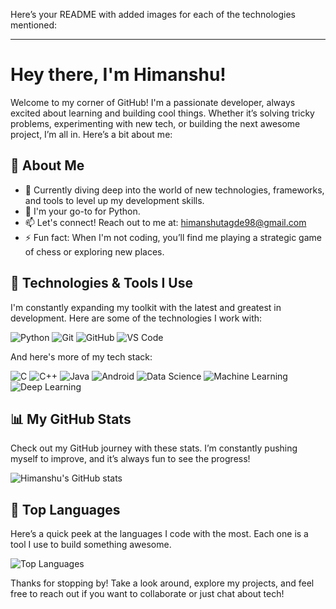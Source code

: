 Here’s your README with added images for each of the technologies mentioned:

---

# Hey there, I'm Himanshu!

Welcome to my corner of GitHub! I'm a passionate developer, always excited about learning and building cool things. Whether it’s solving tricky problems, experimenting with new tech, or building the next awesome project, I’m all in. Here’s a bit about me:

## 🚀 About Me
- 🌱 Currently diving deep into the world of new technologies, frameworks, and tools to level up my development skills.
- 💬 I'm your go-to for Python.
- 📫 Let's connect! Reach out to me at: himanshutagde98@gmail.com
- ⚡ Fun fact: When I'm not coding, you’ll find me playing a strategic game of chess or exploring new places.

## 🔧 Technologies & Tools I Use
I'm constantly expanding my toolkit with the latest and greatest in development. Here are some of the technologies I work with:

![Python](https://img.shields.io/badge/-Python-333333?style=flat&logo=python)
![Git](https://img.shields.io/badge/-Git-333333?style=flat&logo=git)
![GitHub](https://img.shields.io/badge/-GitHub-333333?style=flat&logo=github)
![VS Code](https://img.shields.io/badge/-VS%20Code-333333?style=flat&logo=visual-studio-code)

And here's more of my tech stack:

![C](https://img.shields.io/badge/-C-333333?style=flat&logo=c)
![C++](https://img.shields.io/badge/-C++-333333?style=flat&logo=cplusplus)
![Java](https://img.shields.io/badge/-Java-333333?style=flat&logo=java)
![Android](https://img.shields.io/badge/-Android-333333?style=flat&logo=android)
![Data Science](https://img.shields.io/badge/-Data%20Science-333333?style=flat&logo=python)
![Machine Learning](https://img.shields.io/badge/-Machine%20Learning-333333?style=flat&logo=python)
![Deep Learning](https://img.shields.io/badge/-Deep%20Learning-333333?style=flat&logo=tensorflow)

## 📊 My GitHub Stats

Check out my GitHub journey with these stats. I’m constantly pushing myself to improve, and it’s always fun to see the progress!

![Himanshu's GitHub stats](https://github-readme-stats.vercel.app/api?username=Himanshu-Tagde&show_icons=true&theme=radical)

## 🏅 Top Languages

Here’s a quick peek at the languages I code with the most. Each one is a tool I use to build something awesome.

![Top Languages](https://github-readme-stats.vercel.app/api/top-langs/?username=Himanshu-Tagde&layout=compact&theme=radical)


Thanks for stopping by! Take a look around, explore my projects, and feel free to reach out if you want to collaborate or just chat about tech!
